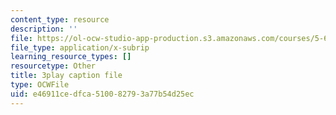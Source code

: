 ```yaml
---
content_type: resource
description: ''
file: https://ol-ocw-studio-app-production.s3.amazonaws.com/courses/5-61-physical-chemistry-fall-2017/e46911cedfca510082793a77b54d25ec_mPSDaN4AJl8.vtt
file_type: application/x-subrip
learning_resource_types: []
resourcetype: Other
title: 3play caption file
type: OCWFile
uid: e46911ce-dfca-5100-8279-3a77b54d25ec
---
```

